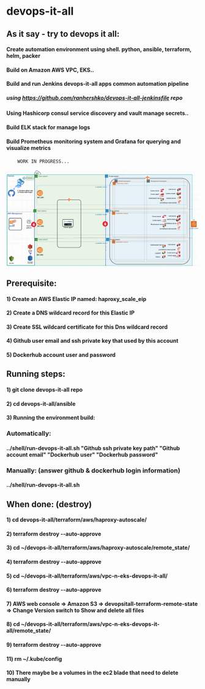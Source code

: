 # devops-it-all
   
   ## As it say - try to devops it all:
   #### Create automation environment using shell. python, ansible, terraform, helm, packer
   #### Build on Amazon AWS VPC, EKS..
   #### Build and run Jenkins devops-it-all apps common automation pipeline 
   #####      using https://github.com/ranhershko/devops-it-all-jenkinsfile repo
   #### Using Hashicorp consul service discovery and vault manage secrets..
   #### Build ELK stack for manage logs
   #### Build Prometheus monitoring system and Grafana for querying and visualize metrics
        WORK IN PROGRESS...
   <img src="images/env-status.png" width="1200" >
   
   ## Prerequisite:
   #### 1) Create an AWS Elastic IP named: haproxy_scale_eip
   #### 2) Create a DNS wildcard record for this Elastic IP
   #### 3) Create SSL wildcard certificate for this Dns wildcard record
   #### 4) Github user email and ssh private key that used by this account
   #### 5) Dockerhub account user and password 


   ## Running steps:
   #### 1) git clone devops-it-all repo
   #### 2) cd devops-it-all/ansible
   #### 3) Running the environment build: 
   ### Automatically: 
   #### ../shell/run-devops-it-all.sh "Github ssh private key path" "Github account email" "Dockerhub user" "Dockerhub password"
   ### Manually: (answer github & dockerhub login information)
   #### ../shell/run-devops-it-all.sh
        
   ## When done: (destroy)
   #### 1) cd devops-it-all/terraform/aws/haproxy-autoscale/
   #### 2) terraform destroy --auto-approve
   #### 3) cd ~/devops-it-all/terraform/aws/haproxy-autoscale/remote_state/
   #### 4) terraform destroy --auto-approve
   #### 5) cd ~/devops-it-all/terraform/aws/vpc-n-eks-devops-it-all/
   #### 6) terraform destroy --auto-approve
   #### 7) AWS web console => Amazon S3 => devopsitall-terraform-remote-state => Change Version switch to Show and delete all files
   #### 8) cd ~/devops-it-all/terraform/aws/vpc-n-eks-devops-it-all/remote_state/
   #### 9) terraform destroy --auto-approve
   #### 11) rm ~/.kube/config
   #### 10) There maybe be a volumes in the ec2 blade that need to delete manually
